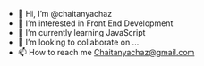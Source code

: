 - 👋 Hi, I’m @chaitanyachaz
- 👀 I’m interested in Front End Development
- 🌱 I’m currently learning JavaScript
- 💞️ I’m looking to collaborate on ...
- 📫 How to reach me Chaitanyachaz@gmail.com

<!---
chaitanyachaz/chaitanyachaz is a ✨ special ✨ repository because its `README.md` (this file) appears on your GitHub profile.
You can click the Preview link to take a look at your changes.
--->

